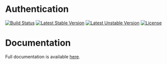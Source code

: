 <h1>Authentication</h1>

[![Build Status](https://travis-ci.com/opulencephp/authentication.svg)](https://travis-ci.com/opulencephp/authentication)
[![Latest Stable Version](https://poser.pugx.org/opulencephp/authentication/v/stable.svg)](https://packagist.org/packages/opulencephp/authentication)
[![Latest Unstable Version](https://poser.pugx.org/opulencephp/authentication/v/unstable.svg)](https://packagist.org/packages/opulencephp/authentication)
[![License](https://poser.pugx.org/opulencephp/authentication/license.svg)](https://packagist.org/packages/opulencephp/authentication)

<h1>Documentation</h1>

Full documentation is available <a href="https://www.opulencephp.com/docs/authentication" target="_blank">here</a>.
